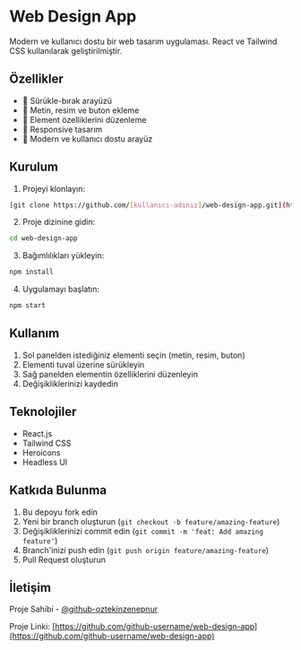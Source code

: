 # Web Design App

Modern ve kullanıcı dostu bir web tasarım uygulaması. React ve Tailwind CSS kullanılarak geliştirilmiştir.

## Özellikler

- 🎨 Sürükle-bırak arayüzü
- 📝 Metin, resim ve buton ekleme
- 🎯 Element özelliklerini düzenleme
- 📱 Responsive tasarım
- 🎯 Modern ve kullanıcı dostu arayüz

## Kurulum

1. Projeyi klonlayın:
```bash
[git clone https://github.com/[kullanıcı-adınız]/web-design-app.git](https://github.com/oztekinzeynepnur/web-design-app.git)
```

2. Proje dizinine gidin:
```bash
cd web-design-app
```

3. Bağımlılıkları yükleyin:
```bash
npm install
```

4. Uygulamayı başlatın:
```bash
npm start
```

## Kullanım

1. Sol panelden istediğiniz elementi seçin (metin, resim, buton)
2. Elementi tuval üzerine sürükleyin
3. Sağ panelden elementin özelliklerini düzenleyin
4. Değişikliklerinizi kaydedin

## Teknolojiler

- React.js
- Tailwind CSS
- Heroicons
- Headless UI

## Katkıda Bulunma

1. Bu depoyu fork edin
2. Yeni bir branch oluşturun (`git checkout -b feature/amazing-feature`)
3. Değişikliklerinizi commit edin (`git commit -m 'feat: Add amazing feature'`)
4. Branch'inizi push edin (`git push origin feature/amazing-feature`)
5. Pull Request oluşturun

## İletişim

Proje Sahibi - [@github-oztekinzenepnur](https://github.com/github-oztekinzenepnur)

Proje Linki: [[https://github.com/github-username/web-design-app](https://github.com/github-username/web-design-app) ](https://github.com/oztekinzeynepnur/web-design-app.git)
